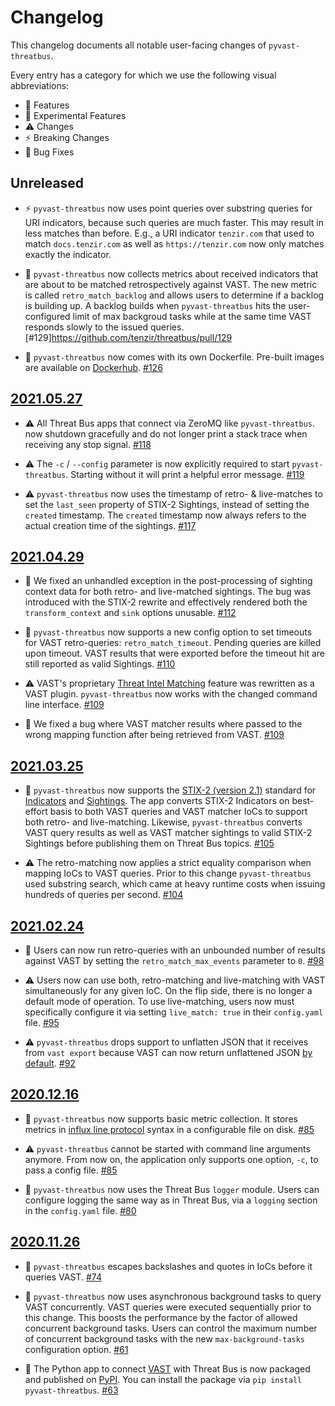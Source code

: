 # Changelog

This changelog documents all notable user-facing changes of `pyvast-threatbus`.

Every entry has a category for which we use the following visual abbreviations:

- 🎁 Features
- 🧬 Experimental Features
- ⚠️ Changes
- ⚡️ Breaking Changes
- 🐞 Bug Fixes

## Unreleased

- ⚡️ `pyvast-threatbus` now uses point queries over substring queries for
  URI indicators, because such queries are much faster. This may result
  in less matches than before. E.g., a URI indicator `tenzir.com` that
  used to match `docs.tenzir.com` as well as `https://tenzir.com` now
  only matches exactly the indicator.

- 🎁 `pyvast-threatbus` now collects metrics about received indicators that are
  about to be matched retrospectively against VAST. The new metric is called
  `retro_match_backlog` and allows users to determine if a backlog is
  building up. A backlog builds when `pyvast-threatbus` hits the
  user-configured limit of max backgroud tasks while at the same time VAST
  responds slowly to the issued queries.
  [#129]https://github.com/tenzir/threatbus/pull/129

- 🎁 `pyvast-threatbus` now comes with its own Dockerfile. Pre-built images are
  available on [Dockerhub](https://hub.docker.com/r/tenzir/pyvast-threatbus).
  [#126](https://github.com/tenzir/threatbus/pull/126)

## [2021.05.27]

- ⚠️ All Threat Bus apps that connect via ZeroMQ like `pyvast-threatbus`. now
  shutdown gracefully and do not longer print a stack trace when receiving any
  stop signal.
  [#118](https://github.com/tenzir/threatbus/pull/118)

- ⚠️ The `-c` / `--config` parameter is now explicitly required to start
  `pyvast-threatbus`. Starting without it will print a helpful error message.
  [#119](https://github.com/tenzir/threatbus/pull/119)

- ⚠️ `pyvast-threatbus` now uses the timestamp of retro- & live-matches to set
  the `last_seen` property of STIX-2 Sightings, instead of setting the `created`
  timestamp. The `created` timestamp now always refers to the actual creation
  time of the sightings.
  [#117](https://github.com/tenzir/threatbus/pull/117)


## [2021.04.29]

- 🐞 We fixed an unhandled exception in the post-processing of sighting context
  data for both retro- and live-matched sightings. The bug was introduced with
  the STIX-2 rewrite and effectively rendered both the `transform_context` and
  `sink` options unusable.
  [#112](https://github.com/tenzir/threatbus/pull/112)

- 🎁 `pyvast-threatbus` now supports a new config option to set timeouts for
  VAST retro-queries: `retro_match_timeout`. Pending queries are killed upon
  timeout. VAST results that were exported before the timeout hit are still
  reported as valid Sightings.
  [#110](https://github.com/tenzir/threatbus/pull/110)

- ⚠️ VAST's proprietary
  [Threat Intel Matching](https://docs.tenzir.com/vast/features/threat-intel-matching)
  feature was rewritten as a VAST plugin. `pyvast-threatbus` now works with the
  changed command line interface.
  [#109](https://github.com/tenzir/threatbus/pull/109)

- 🐞 We fixed a bug where VAST matcher results where passed to the wrong mapping
  function after being retrieved from VAST.
  [#109](https://github.com/tenzir/threatbus/pull/109)



## [2021.03.25]

- 🎁 `pyvast-threatbus` now supports the
  [STIX-2 (version 2.1)](https://docs.oasis-open.org/cti/stix/v2.1/stix-v2.1.html)
  standard for
  [Indicators](https://docs.oasis-open.org/cti/stix/v2.1/cs02/stix-v2.1-cs02.html#_muftrcpnf89v)
  and [Sightings](https://docs.oasis-open.org/cti/stix/v2.1/cs02/stix-v2.1-cs02.html#_a795guqsap3r).
  The app converts STIX-2 Indicators on best-effort basis to both VAST queries
  and VAST matcher IoCs to support both retro- and live-matching. Likewise,
  `pyvast-threatbus` converts VAST query results as well as VAST matcher
  sightings to valid STIX-2 Sightings before publishing them on Threat Bus
  topics.
  [#105](https://github.com/tenzir/threatbus/pull/105)

- ⚠️ The retro-matching now applies a strict equality comparison when mapping
  IoCs to VAST queries. Prior to this change `pyvast-threatbus` used substring
  search, which came at heavy runtime costs when issuing hundreds of queries
  per second.
  [#104](https://github.com/tenzir/threatbus/pull/104)

## [2021.02.24]

- 🐞 Users can now run retro-queries with an unbounded number of results against
  VAST by setting the `retro_match_max_events` parameter to `0`.
  [#98](https://github.com/tenzir/threatbus/pull/98)

- ⚠️ Users now can use both, retro-matching and live-matching with VAST
  simultaneously for any given IoC. On the flip side, there is no longer a
  default mode of operation. To use live-matching, users now must specifically
  configure it via setting `live_match: true` in their `config.yaml` file.
  [#95](https://github.com/tenzir/threatbus/pull/95)

- ⚠️ `pyvast-threatbus` drops support to unflatten JSON that it receives from
  `vast export` because VAST can now return unflattened JSON
  [by default](https://github.com/tenzir/vast/pull/1257).
  [#92](https://github.com/tenzir/threatbus/pull/92)

## [2020.12.16]

- 🎁 `pyvast-threatbus` now supports basic metric collection. It stores metrics
  in [influx line protocol](https://docs.influxdata.com/influxdb/v2.0/reference/syntax/line-protocol/)
  syntax in a configurable file on disk.
  [#85](https://github.com/tenzir/threatbus/pull/85)

- ⚠️ `pyvast-threatbus` cannot be started with command line arguments anymore.
  From now on, the application only supports one option, `-c`, to pass a config
  file.
  [#85](https://github.com/tenzir/threatbus/pull/85)

- 🎁 `pyvast-threatbus` now uses the Threat Bus `logger` module. Users can
  configure logging the same way as in Threat Bus, via a `logging` section in
  the `config.yaml` file.
  [#80](https://github.com/tenzir/threatbus/pull/80)

## [2020.11.26]

- 🐞 `pyvast-threatbus` escapes backslashes and quotes in IoCs before it queries
  VAST.
  [#74](https://github.com/tenzir/threatbus/pull/74)

- 🎁 `pyvast-threatbus` now uses asynchronous background tasks to query VAST
  concurrently. VAST queries were executed sequentially prior to this change.
  This boosts the performance by the factor of allowed concurrent background
  tasks. Users can control the maximum number of concurrent background tasks
  with the new `max-background-tasks` configuration option.
  [#61](https://github.com/tenzir/threatbus/pull/61)

- 🎁 The Python app to connect [VAST](https://github.com/tenzir/vast) with
  Threat Bus is now packaged and published on [PyPI](https://pypi.org/). You can
  install the package via `pip install pyvast-threatbus`.
  [#63](https://github.com/tenzir/threatbus/pull/63)

[2020.11.26]: https://github.com/tenzir/threatbus/releases/tag/2020.11.26
[2020.12.16]: https://github.com/tenzir/threatbus/releases/tag/2020.12.16
[2021.02.24]: https://github.com/tenzir/threatbus/releases/tag/2021.02.24
[2021.03.25]: https://github.com/tenzir/threatbus/releases/tag/2021.03.25
[2021.04.29]: https://github.com/tenzir/threatbus/releases/tag/2021.04.29
[2021.05.27]: https://github.com/tenzir/threatbus/releases/tag/2021.05.27
